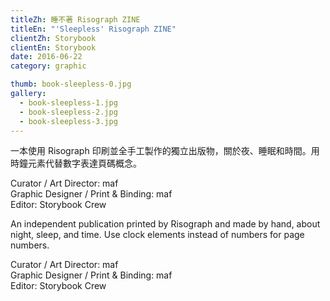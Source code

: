 ```yaml
---
titleZh: 睡不著 Risograph ZINE
titleEn: "'Sleepless' Risograph ZINE"
clientZh: Storybook
clientEn: Storybook
date: 2016-06-22
category: graphic

thumb: book-sleepless-0.jpg
gallery:
  - book-sleepless-1.jpg
  - book-sleepless-2.jpg
  - book-sleepless-3.jpg
---
```


一本使用 Risograph 印刷並全手工製作的獨立出版物，關於夜、睡眠和時間。用時鐘元素代替數字表達頁碼概念。

Curator / Art Director: maf<br/>
Graphic Designer / Print & Binding: maf<br/>
Editor: Storybook Crew

<!-- lang -->

An independent publication printed by Risograph and made by hand, about night, sleep, and time. Use clock elements instead of numbers for page numbers.

Curator / Art Director: maf<br/>
Graphic Designer / Print & Binding: maf<br/>
Editor: Storybook Crew
